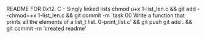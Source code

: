 README FOR 0x12. C - Singly linked lists
chmod u+x 1-list_len.c && git add --chmod=+x 1-list_len.c && git commit -m 'task 00 Write a function that prints all the elements of a list_t list. 0-print_list.c' && git push
git add . && git commit -m 'created readme'